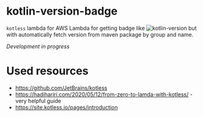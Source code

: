 # kotlin-version-badge

`kotless` lambda for AWS Lambda for getting badge like ![kotlin-version](https://img.shields.io/badge/kotlin-1.4.31-orange) but with automatically fetch version from maven package by group and name.

*Development in progress*

# Used resources
- https://github.com/JetBrains/kotless
- https://hadihariri.com/2020/05/12/from-zero-to-lamda-with-kotless/ - very helpful guide
- https://site.kotless.io/pages/introduction
